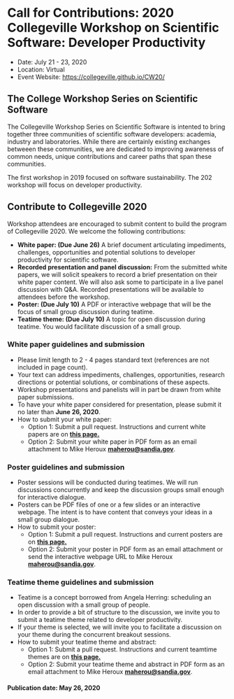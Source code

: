 # Call for Contributions: 2020 Collegeville Workshop on Scientific Software: Developer Productivity
- Date: July 21 - 23, 2020
- Location: Virtual
- Event Website: https://collegeville.github.io/CW20/

## The College Workshop Series on Scientific Software

The Collegeville Workshop Series on Scientific Software is intented to bring together three communities of scientific software developers: academia, industry and laboratories.  While there are certainly existing exchanges betweeen these communities, we are dedicated to improving awareness of common needs, unique contributions and career paths that span these communities.

The first workshop in 2019 focused on software sustainability.  The 202 workshop will focus on developer productivity.

## Contribute to Collegeville 2020

Workshop attendees are encouraged to submit content to build the program of Collegeville 2020.  We welcome the following contributions:

- **White paper: (Due June 26)** A brief document articulating impediments, challenges, opportunities and potential solutions to developer productivity for scientific software.
- **Recorded presentation and panel discussion:** From the submitted white papers, we will solicit speakers to record a brief presentation on their white paper content.  We will also ask some to participate in a live panel discussion with Q&A.  Recorded presentations will be available to attendees before the workshop.
- **Poster: (Due July 10)** A PDF or interactive webpage that will be the focus of small group discussion during teatime.
- **Teatime theme: (Due July 10)** A topic for open discussion during teatime.  You would facilitate discussion of a small group.

### White paper guidelines and submission
- Please limit length to 2 - 4 pages standard text (references are not included in page count).
- Your text can address impediments, challenges, opportunities, research directions or potential solutions, or combinations of these aspects.
- Workshop presentations and panelists will in part be drawn from white paper submissions.
- To have your white paper considered for presentation, please submit it no later than **June 26, 2020**.
- How to submit your white paper:
  - Option 1: Submit a pull request. Instructions and current white papers are on **[this page.](https://collegeville.github.io/CW20/WorkshopResources/WhitePapers/WhitePaperList.html)**
  - Option 2: Submit your white paper in PDF form as an email attachment to Mike Heroux **<maherou@sandia.gov>**.

### Poster guidelines and submission
- Poster sessions will be conducted during teatimes.  We will run discussions concurrently and keep the discussion groups small enough for interactive dialogue.
- Posters can be PDF files of one or a few slides or an interactive webpage.  The intent is to have content that conveys your ideas in a small group dialogue.
- How to submit your poster:
  - Option 1: Submit a pull request. Instructions and current posters are on **[this page.](https://collegeville.github.io/CW20/WorkshopResources/Posters/PosterList.html)**
  - Option 2: Submit your poster in PDF form as an email attachment or send the interactive webpage URL to Mike Heroux **<maherou@sandia.gov>**.

### Teatime theme guidelines and submission
- Teatime is a concept borrowed from Angela Herring: scheduling an open discussion with a small group of people.  
- In order to provide a bit of structure to the discussion, we invite you to submit a teatime theme related to developer productivity.
- If your theme is selected, we will invite you to facilitate a discussion on your theme during the concurrent breakout sessions.
- How to submit your teatime theme and abstract:
  - Option 1: Submit a pull request. Instructions and current teamtime themes are on **[this page.](https://collegeville.github.io/CW20/WorkshopResources/TeatimeThemes/TeatimeThemeList.html)**
  - Option 2: Submit your teatime theme and abstract in PDF form as an email attachment to Mike Heroux **<maherou@sandia.gov>**.


#### Publication date: May 26, 2020

<!---
Publish: preview
Categories: development, collaboration
Topics: software engineering, projects and organizations
Tags: conference
Level: 2
Prerequisites: default
Aggregate: none
--->
